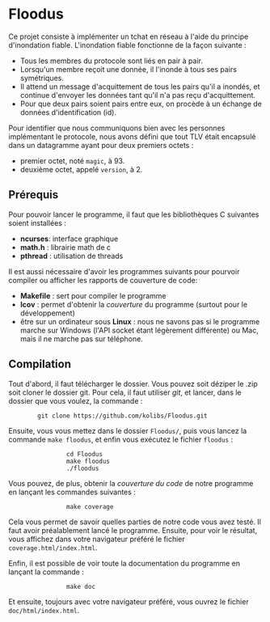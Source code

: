 # Floodus

Ce projet consiste à implémenter un tchat en réseau à l'aide du principe d'inondation fiable.
L'inondation fiable fonctionne de la façon suivante :
 - Tous les membres du protocole sont liés en pair à pair.
 - Lorsqu'un membre reçoit une donnée, il l'inonde à tous ses pairs symétriques.
 - Il attend un message d'acquittement de tous les pairs qu'il a inondés, et continue d'envoyer les données tant qu'il n'a pas reçu d'acquittement.
 - Pour que deux pairs soient pairs entre eux, on procède à un échange de données d'identification (id).

Pour identifier que nous communiquons bien avec les personnes implémentant le protocole, nous avons défini que tout TLV était encapsulé dans un datagramme ayant pour deux premiers octets :
 - premier octet, noté `magic`, à 93.
 - deuxième octet, appelé `version`, à 2.

## Prérequis

Pour pouvoir lancer le programme, il faut que les bibliothèques C suivantes soient installées :
 - **ncurses**: interface graphique
 - **math.h** : librairie math de c
 - **pthread** : utilisation de threads

Il est aussi nécessaire d'avoir les programmes suivants pour pourvoir compiler ou afficher les rapports 
de couverture de code:
 - **Makefile** : sert pour compiler le programme
 - **lcov** : permet d'obtenir la *couverture* du programme (surtout pour le développement)
 - être sur un ordinateur sous **Linux** : nous ne savons pas si le programme marche sur Windows (l'API socket étant légèrement différente) ou Mac, mais il ne marche pas sur téléphone.

## Compilation

Tout d'abord, il faut télécharger le dossier. Vous pouvez soit déziper le .zip soit cloner le dossier git. Pour cela, il faut utiliser *git*, et lancer, dans le dossier que vous voulez, la commande :

```
        git clone https://github.com/kolibs/Floodus.git
```


Ensuite, vous vous mettez dans le dossier `Floodus/`, puis vous lancez la commande `make floodus`, et enfin vous exécutez le fichier `floodus` :
```
                cd Floodus
                make floodus
                ./floodus
```

Vous pouvez, de plus, obtenir la *couverture du code* de notre programme en lançant les commandes suivantes :
```
                make coverage
```
Cela vous permet de savoir quelles parties de notre code vous avez testé. Il faut avoir préalablement lancé le programme. Ensuite, pour voir le résultat, vous affichez dans votre navigateur préféré le fichier `coverage.html/index.html`.

Enfin, il est possible de voir toute la documentation du programme en lançant la commande :
```
                make doc
```
Et ensuite, toujours avec votre navigateur préféré, vous ouvrez le fichier `doc/html/index.html`.
